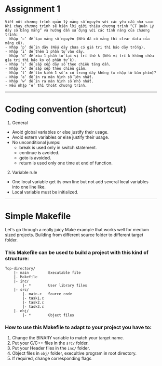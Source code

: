 # Assignment 1
```
Viết một chương trình quản lý mảng số nguyên với các yêu cầu như sau:
Khi chạy chương trình sẽ hiện lời giới thiệu chương trình “CT Quản Lý dãy số bằng mảng” và hướng dẫn sử dụng với các tính năng của chương trình:
- Nhập ‘c’ để tạo mảng số nguyên (Nếu đã có mảng thì clear data của mảng cũ).
- Nhập ‘p’ để in dãy (Nếu dãy chưa có giá trị thì báo dãy trống).
- Nhập ‘i’ để thêm 1 phần tử vào dãy.
- Nhập ‘d’ để xóa 1 phần tử tại vị trí thứ k (Nếu vị trí k không chứa gía trị thì báo ko có phần tử k).
- Nhập ‘s’ để sắp xếp dãy số theo chiều tăng dần.
- Nhập ‘x’ để sắp xếp theo chiều giảm.
- Nhập ‘t’ để tìm kiếm 1 số x có trong dãy không (x nhập từ bàn phím)?
- Nhập ‘a’ để in ra màn hình số lớn nhất.
- Nhập ‘w’ để in ra màn hình số nhỏ nhất.
- Nếu nhập ‘e’ thì thoát chương trình.
```
---
# Coding convention (shortcut)
1. General
- Avoid global variables or else justify their usage.
- Avoid extern variables or else justify their usage.
- No unconditional jumps:
    - break is used only in switch statement.
    - continue is avoided.
    - goto is avoided.
    - return is used only one time at end of function.
2. Variable rule
- One local variable get its own line but not add several local variables into one line like.
- Local variable must be initialized.
---
# Simple Makefile
Let's go through a really juicy Make example that works well for medium sized projects.
Building from different source folder to different target folder.

### This Makefile can be used to build a project with this kind of structure:
    Top-directory/
        |- main         Executable file
        |- Makefile             
        |- inc/
            |- *        User library files
        |- src/
            |- main.c   Source code
            |- task1.c  
            |- task2.c  
            |- task3.c  
        |- obj/
            |- *        Object files

### How to use this Makefile to adapt to your project you have to:
1. Change the BINARY variable to match your target name.
2. Put your C/C++ files in the `src/` folder.
3. Put your Header files in the `inc/` folder.
4. Object files in `obj/` folder, execultive program in root directory.
5. If required, change corresponding flags.
